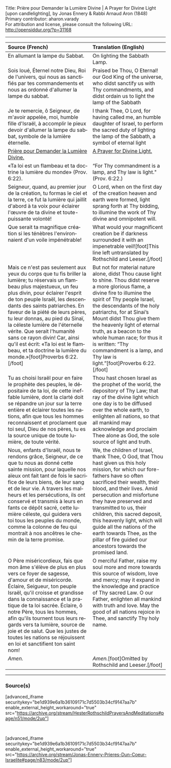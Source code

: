 <html>
<head></head>
<body>
Title: Prière pour Demander la Lumière Divine | A Prayer for Divine Light [upon candlelighting], by Jonas Ennery & Rabbi Arnaud Aron (1848)<br />
Primary contributor: aharon.varady<br />
For attribution and license, please consult the following URL: <a href="http://opensiddur.org/?p=31168">http://opensiddur.org/?p=31168</a>
<p />
<hr />

<table style="margin-left: auto;margin-right: auto;" class="draggable">
<thead><tr><th id="x" style="text-align: left;">Source (French)</th><th style="text-align: left;">Translation (English)</th></tr></thead>
<tbody>
<tr><td style="vertical-align:top;">
<div class="french"><span lang="fr">
<span class="instruction">En allumant la lampe du Sabbat.</span>
</span></div></td>
 
<td style="vertical-align:top;">
<div class="english">
<span class="instruction">On lighting the Sabbath Lamp.</span>
</div></td></tr>


<tr><td style="vertical-align:top;">
<div class="french"><span lang="fr">
Sois loué, 
Éternel notre Dieu, 
Roi de l'univers, 
qui nous as sanctifiés par tes commandements 
et nous as ordonné d'allumer la lampe du sabbat. 
</span></div></td>
 
<td style="vertical-align:top;">
<div class="english">
Praised be Thou, 
O Eternal! our God
King of the universe,
who didst sanctify us with Thy commandments,
and didst ordain us to light the lamp of the Sabbath
</div></td></tr>


<tr><td style="vertical-align:top;">
<div class="french"><span lang="fr">
Je te remercie, ô Seigneur, de m'avoir appelée, moi, humble fille d'Israël, à accomplir le pieux devoir d'allumer la lampe du sabbat, symbole de la lumière éternelle. 
</span></div></td>
 
<td style="vertical-align:top;">
<div class="english">
I thank Thee, O Lord, for having called me, an humble daughter of Israel, to perform the sacred duty of lighting the lamp of the Sabbath, a symbol of eternal light
</div></td></tr>


<tr><td style="vertical-align:top;">
<div class="french"><span lang="fr">
<u>Prière pour Demander la Lumière Divine.</u>
</span></div></td>
 
<td style="vertical-align:top;">
<div class="english">
<u>A Prayer for Divine Light.</u>
</div></td></tr>


<tr><td style="vertical-align:top;">
<div class="french"><span lang="fr">
«Ta loi est un flambeau 
et ta doctrine la lumière du monde» <span class="citation">(Prov. 6:22)</span>. 
</span></div></td>
 
<td style="vertical-align:top;">
<div class="english">
“For Thy commandment is a lamp, 
and Thy law is light." <span class="citation">(Prov. 6:22.)</span> 
</div></td></tr>


<tr><td style="vertical-align:top;">
<div class="french"><span lang="fr">
Seigneur, quand, au premier jour de la création, tu formas le ciel et la terre, ce fut la lumière qui jaillit d'abord à ta voix pour éclairer l'œuvre de ta divine et toute-puissante volonté! 
</span></div></td>
 
<td style="vertical-align:top;">
<div class="english">
O Lord, when on the first day of the creation heaven and earth were formed, light sprang forth at Thy bidding, to illumine the work of Thy divine and omnipotent will.
</div></td></tr>


<tr><td style="vertical-align:top;">
<div class="french"><span lang="fr">
Que serait ta magnifique création si les ténèbres l'environnaient d'un voile impénétrable! 
</span></div></td>
 
<td style="vertical-align:top;">
<div class="english">
What would your magnificent creation be if darkness surrounded it with an impenetrable veil![foot]This line left untranslated by Rothschild and Leeser.[/foot] 
</div></td></tr>


<tr><td style="vertical-align:top;">
<div class="french"><span lang="fr">
Mais ce n'est pas seulement aux yeux du corps que tu fis briller la lumière; tu réservais un flambeau plus majestueux, un feu plus divin, pour éclairer l'esprit de ton peuple Israël, les descendants des saints patriarches. En faveur de la piété de leurs pères, tu leur donnas, au pied du Sinaï, la céleste lumière de l'éternelle vérite. Que serait l'humanité sans ce rayon divin! Car, ainsi qu'il est écrit: «Ta loi est le flambeau, et ta doctrine la lumière du monde.»[foot]Proverbs 6:22.[/foot]
</span></div></td>
 
<td style="vertical-align:top;">
<div class="english">
But not for material nature alone, didst Thou cause light to shine. Thou didst reserve a more glorious flame, a divine fire to illumine the spirit of Thy people Israel, the descendants of the holy patriarchs, for at Sinai’s Mount didst Thou give them the heavenly light of eternal truth, as a beacon to the whole human race; for thus it is written: “Thy commandment is a lamp, and Thy law is light.”[foot]Proverbs 6:22.[/foot]
</div></td></tr>


<tr><td style="vertical-align:top;">
<div class="french"><span lang="fr">
Tu as choisi Israël pour en faire le prophète des peuples, le dépositaire de ta loi, de cette ineffable lumière, dont la clarté doit se répandre un jour sur la terre entière et éclairer toutes les nations, afin que tous les hommes reconnaissent et proclament que toi seul, Dieu de nos pères, tu es la source unique de toute lumière, de toute vérité. 
</span></div></td>
 
<td style="vertical-align:top;">
<div class="english">
Thou hast chosen Israel as the prophet of the world, the depository of Thy Law; that ray of the divine light which one day is to be diffused over the whole earth, to enlighten all nations, so that all mankind may acknowledge and proclaim Thee alone as God, the sole source of light and truth. 
</div></td></tr>


<tr><td style="vertical-align:top;">
<div class="french"><span lang="fr">
Nous, enfants d'Israël, nous te rendons grâce, Seigneur, de ce que tu nous as donné cette sainte mission, pour laquelle nos aïeux ont fait tant de fois le sacrifice de leurs biens, de leur sang et de leur vie. A travers les malheurs et les persécutions, ils ont conservé et transmis à leurs en fants ce dépôt sacré, cette lumière céleste, qui guidera vers toi tous les peuples du monde, comme la colonne de feu qui montrait à nos ancêtres le chemin de la terre promise. 
</span></div></td>
 
<td style="vertical-align:top;">
<div class="english">
We, the children of Israel, thank Thee, O God, that Thou hast given us this holy mission, for which our fore-fathers have so often sacrificed their wealth, their blood, and their lives. Amid persecution and misfortune they have preserved and transmitted to us, their children, this sacred deposit, this heavenly light, which will guide all the nations of the earth towards Thee, as the pillar of fire guided our ancestors towards the promised land. 
</div></td></tr>


<tr><td style="vertical-align:top;">
<div class="french"><span lang="fr">
O Père miséricordieux, fais que mon âme s'élève de plus en plus vers ce foyer de sagesse, d'amour et de miséricorde. Éclaire, Seigueur, ton peuple Israël, qu'il croisse et grandisse dans la connaissance et la pratique de ta loi sacrée. Éclaire, ô notre Père, tous les hommes, afin qu'ils tournent tous leurs regards vers ta lumière, source de joie et de salut. Que les justes de toutes les nations se réjouissent en loi et sanctifient ton saint nom! 
</span></div></td>
 
<td style="vertical-align:top;">
<div class="english">
O merciful Father, raise my soul more and more towards this source of wisdom, love and mercy; may it expand in the knowledge and practice of Thy sacred Law. O our Father, enlighten all mankind with truth and love. May the good of all nations rejoice in Thee, and sanctify Thy holy name. 
</div></td></tr>


<tr><td style="vertical-align:top;">
<div class="french"><span lang="fr">
<em>Amen.</em> 
</span></div></td>
 
<td style="vertical-align:top;">
<div class="english">
<em>Amen.</em>[foot]Omitted by Rothschild and Leeser.[/foot] 
</div></td></tr>
</tbody></table>

<hr />

<h3>Source(s)</h3>

[advanced_iframe securitykey="be1d939e6a1b36109171c7d5503b34cf9147aa7b" enable_external_height_workaround="true" src="https://archive.org/stream/HesterRothschildPrayersAndMeditations#page/n51/mode/2up"]

&nbsp;

[advanced_iframe securitykey="be1d939e6a1b36109171c7d5503b34cf9147aa7b" enable_external_height_workaround="true" src="https://archive.org/stream/Jonas-Ennery-Prieres-Dun-Coeur-Israelite#page/n83/mode/2up"]

&nbsp;
</body>
</html>